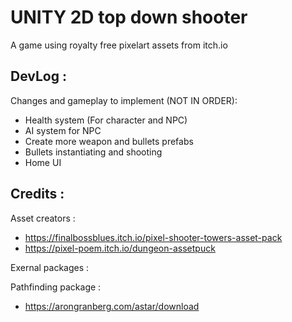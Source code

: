 # UNITY 2D top down shooter


A game using royalty free pixelart assets from itch.io


## DevLog :
Changes and gameplay to implement (NOT IN ORDER): 

-    Health system (For character and NPC)
-    AI system for NPC
-    Create more weapon and bullets prefabs
-    Bullets instantiating and shooting
-    Home UI 





##  Credits : 

Asset creators : 

-   https://finalbossblues.itch.io/pixel-shooter-towers-asset-pack
-   https://pixel-poem.itch.io/dungeon-assetpuck

Exernal packages : 

Pathfinding package : 

- https://arongranberg.com/astar/download